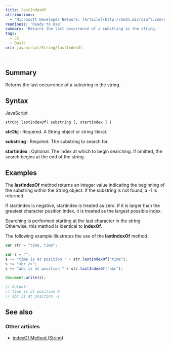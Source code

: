 ```yaml
---
title: lastIndexOf
attributions:
  - 'Microsoft Developer Network: [Article](http://msdn.microsoft.com/en-us/library/ie/6d20k718(v=vs.94).aspx)'
readiness: 'Ready to Use'
summary: 'Returns the last occurrence of a substring in the string.'
tags:
  - JS
  - Basic
uri: javascript/String/lastIndexOf

---
```

## <span>Summary</span>

Returns the last occurrence of a substring in the string.

## <span>Syntax</span>

<span class="language">JavaScript</span>

    strObj.lastIndexOf( substring [, startindex ] )

**strObj**
:   Required. A String object or string literal.

**substring**
:   Required. The substring to search for.

**startindex**
:   Optional. The index at which to begin searching. If omitted, the search begins at the end of the string.

## <span>Examples</span>

The **lastIndexOf** method returns an integer value indicating the beginning of the substring within the String object. If the substring is not found, a -1 is returned.

If startindex is negative, startindex is treated as zero. If it is larger than the greatest character position index, it is treated as the largest possible index.

Searching is performed starting at the last character in the string. Otherwise, this method is identical to **indexOf**.

The following example illustrates the use of the **lastIndexOf** method.

``` js
var str = "time, time";

var s = "";
s += "time is at position " + str.lastIndexOf("time");
s += "<br />";
s += "abc is at position " + str.lastIndexOf("abc");

document.write(s);

// Output:
// time is at position 6
// abc is at position -1
```

## <span>See also</span>

### <span>Other articles</span>

-   [indexOf Method (String)](/javascript/String/indexOf)

